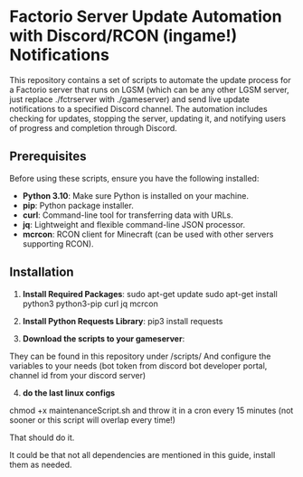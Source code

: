 # Factorio Server Update Automation with Discord/RCON (ingame!) Notifications

This repository contains a set of scripts to automate the update process for a Factorio server that runs on LGSM (which can be any other LGSM server, just replace ./fctrserver with ./gameserver)  and send live update notifications to a specified Discord channel. The automation includes checking for updates, stopping the server, updating it, and notifying users of progress and completion through Discord.

## Prerequisites

Before using these scripts, ensure you have the following installed:

- **Python 3.10**: Make sure Python is installed on your machine.
- **pip**: Python package installer.
- **curl**: Command-line tool for transferring data with URLs.
- **jq**: Lightweight and flexible command-line JSON processor.
- **mcrcon**: RCON client for Minecraft (can be used with other servers supporting RCON).

## Installation

1. **Install Required Packages**:
   sudo apt-get update
   sudo apt-get install python3 python3-pip curl jq mcrcon

2. **Install Python Requests Library**:
  pip3 install requests


3. **Download the scripts to your gameserver**:

They can be found in this repository under /scripts/
 And configure the variables to your needs (bot token from discord bot developer portal, channel id from your discord server)

4. **do the last linux configs**

chmod +x maintenanceScript.sh and throw it in a cron every 15 minutes (not sooner or this script will overlap every time!)

That should do it.


It could be that not all dependencies are mentioned in this guide, install them as needed.
